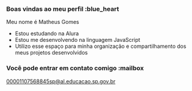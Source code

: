 ### Boas vindas ao meu perfil :blue_heart
Meu nome é Matheus Gomes

- Estou estudando na Alura
- Estou me desenvolvendo na linguagem JavaScript
- Utilizo esse espaço para minha organização e compartilhamento dos meus projetos desenvolvidos
### Você pode entrar em contato comigo :mailbox

00001107568845sp@al.educacao.sp.gov.br



